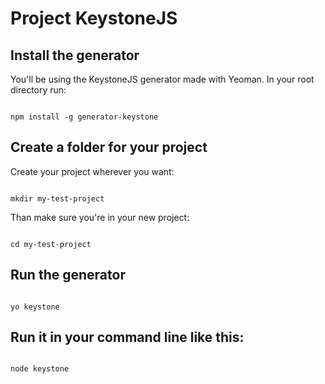 # Project KeystoneJS

## Install the generator

You'll be using the KeystoneJS generator made with Yeoman. In your root directory run:

```shell

npm install -g generator-keystone

```

## Create a folder for your project

Create your project wherever you want:

```shell

mkdir my-test-project

```

Than make sure you're in your new project:

```shell

cd my-test-project

```

## Run the generator

```shell

yo keystone

```

## Run it in your command line like this:

```shell

node keystone

```

